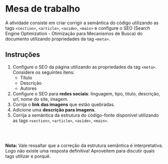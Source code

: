# Mesa de trabalho

A atividade consiste em criar corrigir a semântica do código utilizando as tags `<section>`, `<article>`, `<aside>`, `<main>` e configure o SEO (Search Engine Optimization - Otimização para Mecanismos de Busca) do documento utilizando propriedades da tag `<meta>`.

## Instruções 

1. Configure o SEO da página utilizando as propriedades da tag `<meta>`. Considere os seguintes itens:
    - Título
    - Descrição
    - Autores
2. Configure o SEO para **redes sociais**: linguagem, tipo, titulo, descrição, url, nome do site, imagem.
3. Corrija o **link das imagens** que estão quebradas.
4. Adicione uma **descrição para imagens**.
5. Corrija a semântica da estrutura do código-fonte disponível utilizando as tags `<section>`, `<article>`, `<aside>`, `<main>`.

<br><br>

**Nota:** Vale ressaltar que a correção da estrutura semântica é interpretativa. Logo não existe uma resposta definitiva! Aproveitem para discutir quais tags utilizar e porquê.